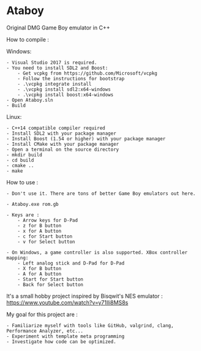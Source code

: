 # Ataboy
Original DMG Game Boy emulator in C++

How to compile :

Windows:

	- Visual Studio 2017 is required.
	- You need to install SDL2 and Boost:
		- Get vcpkg from https://github.com/Microsoft/vcpkg
		- Follow the instructions for bootstrap
		- .\vcpkg integrate install
		- .\vcpkg install sdl2:x64-windows
		- .\vcpkg install boost:x64-windows
	- Open Ataboy.sln
	- Build
	
Linux:

	- C++14 compatible compiler required
	- Install SDL2 with your package manager
	- Install Boost (1.54 or higher) with your package manager
	- Install CMake with your package manager
	- Open a terminal on the source directory
	- mkdir build
	- cd build
	- cmake ..
	- make
	
How to use :

	- Don't use it. There are tons of better Game Boy emulators out here.

	- Ataboy.exe rom.gb
	
	- Keys are :
		- Arrow keys for D-Pad
		- z for B button
		- x for A button
		- c for Start button
		- v for Select button
		
	- On Windows, a game controller is also supported. XBox controller mapping:
		- Left analog stick and D-Pad for D-Pad
		- X for B button
		- A for A button
		- Start for Start button
		- Back for Select button

It's a small hobby project inspired by Bisqwit's NES emulator : https://www.youtube.com/watch?v=y71lli8MS8s

My goal for this project are :

	- Familiarize myself with tools like GitHub, valgrind, clang, Performance Analyzer, etc...
	- Experiment with template meta programming
	- Investigate how code can be optimized.